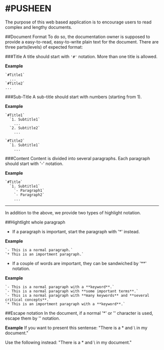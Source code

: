 #PUSHEEN
=====
The purpose of this web based application is to encourage users to read complex and lengthy documents.

##Document Format
To do so, the documentation owner is supposed to provide a easy-to-read, easy-to-write plain text for the document.
There are three parts(levels) of expected format:

###Title
A title should start with `'#'` notation. More than one title is allowed.

**Example**
```
`#Title1`
  ...
`#Title2`
...
```

###Sub-Title
A sub-title should start with numbers (starting from 1).

**Example**
```
`#Title1`
  `1. Subtitle1`
    ...
  `2. Subtitle2`
    ...

`#Title2`
  `1. Subtitle1`
    ...
```

###Content
Content is divided into several paragraphs. Each paragraph should start with '-' notation.

**Example**
```
`#Title`
  `1. Subtitle1`
    `- Paragraph1`
    `- Paragraph2`
    ...
```
-----

In addition to the above, we provide two types of highlight notation.

##Hightlight whole paragraph
  - If a paragraph is important, start the paragraph with '*' instead.

  **Example**
  ```
  `- This is a normal paragraph.`
  `* This is an importment paragraph.`
  ```

  - If a couple of words are important, they can be sandwiched by '**' notation.

  **Example**
  ```
  `- This is a normal paragraph with a **keyword**.`
  `- This is a normal paragraph with **some important terms**.`
  `- This is a normal paragraph with **many keywords** and **several critical concepts**.`
  `* This is an importment paragraph with a **keyword**.`
  ```

##Escape notation
In the document, if a normal '*' or '\' character is used, escape them by '\' notation.

**Example**
If you want to present this sentense:
"There is a * and \ in my document."

Use the following instead:
"There is a \* and \\ in my document."


